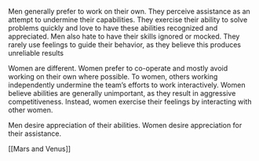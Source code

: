 Men generally prefer to work on their own. They perceive assistance as an attempt to undermine their capabilities. They exercise their ability to solve problems quickly and love to have these abilities recognized and appreciated. Men also hate to have their skills ignored or mocked. They rarely use feelings to guide their behavior, as they believe this produces unreliable results


Women are different. Women prefer to co-operate and mostly avoid working on their own where possible. To women, others working independently undermine the team’s efforts to work interactively. Women believe abilities are generally unimportant, as they result in aggressive competitiveness. Instead, women exercise their feelings by interacting with other women.

Men desire appreciation of their abilities. Women desire appreciation for their assistance.

[[Mars and Venus]]
